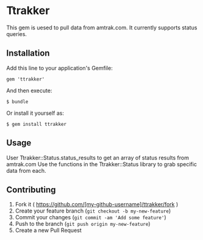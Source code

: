 # Ttrakker

This gem is uesed to pull data from amtrak.com.  It currently supports status queries.

## Installation

Add this line to your application's Gemfile:

    gem 'ttrakker'

And then execute:

    $ bundle

Or install it yourself as:

    $ gem install ttrakker

## Usage

User Ttrakker::Status.status_results to get an array of status results from amtrak.com
Use the functions in the Ttrakker::Status library to grab specific data from each.

## Contributing

1. Fork it ( https://github.com/[my-github-username]/ttrakker/fork )
2. Create your feature branch (`git checkout -b my-new-feature`)
3. Commit your changes (`git commit -am 'Add some feature'`)
4. Push to the branch (`git push origin my-new-feature`)
5. Create a new Pull Request
